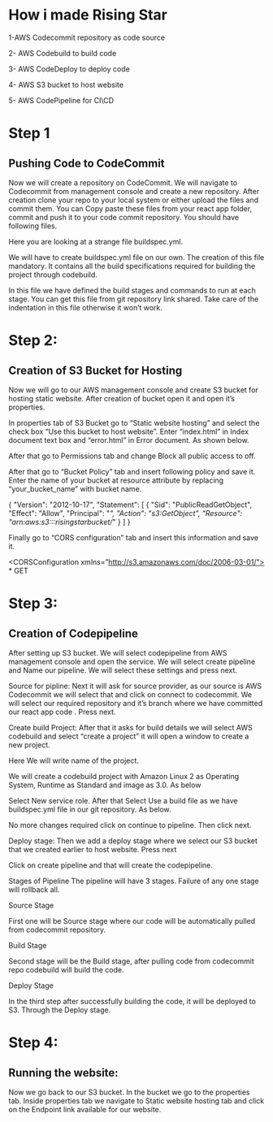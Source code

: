 # How i made Rising Star


1-AWS Codecommit repository as code source

2- AWS Codebuild to build code

3- AWS CodeDeploy to deploy code

4- AWS S3 bucket to host website

5- AWS CodePipeline for CI\CD


# Step 1
## Pushing Code to CodeCommit

Now we will create a repository on CodeCommit. We will navigate to Codecommit from management console and create a new repository. After creation clone your repo to your local system or either upload the files and commit them. You can Copy paste these files from your react app folder, commit and push it to your code commit repository. You should have following files.

Here you are looking at a strange file buildspec.yml.

We will have to create buildspec.yml file on our own. The creation of this file mandatory. It contains all the build specifications required for building the project through codebuild.

In this file we have defined the build stages and commands to run at each stage. You can get this file from git repository link shared. Take care of the indentation in this file otherwise it won’t work.


# Step 2:

## Creation of S3 Bucket for Hosting

Now we will go to our AWS management console and create S3 bucket for hosting static website. After creation of bucket open it and open it’s properties.

In properties tab of S3 Bucket go to “Static website hosting” and select the check box “Use this bucket to host website”. Enter “index.html” in Index document text box and “error.html” in Error document. As shown below.

After that go to Permissions tab and change Block all public access to off.


After that go to “Bucket Policy” tab and insert following policy and save it. Enter the name of your bucket at resource attribute by replacing “your_bucket_name” with bucket name.

  {
    "Version": "2012-10-17",
    "Statement": [
        {
            "Sid": "PublicReadGetObject",
            "Effect": "Allow",
            "Principal": "*",
            "Action": "s3:GetObject",
            "Resource": "arn:aws:s3:::risingstarbucket/*"
        }
    ]
}

Finally go to “CORS configuration” tab and insert this information and save it.

<?xml version=”1.0" encoding=”UTF-8"?>
<CORSConfiguration xmlns=”http://s3.amazonaws.com/doc/2006-03-01/">
<CORSRule>
<AllowedOrigin>*</AllowedOrigin>
<AllowedMethod>GET</AllowedMethod>
</CORSRule>
</CORSConfiguration>


# Step 3:

## Creation of Codepipeline

After setting up S3 bucket. We will select codepipeline from AWS management console and open the service. We will select create pipeline and Name our pipeline. We will select these settings and press next.

Source for pipline: Next it will ask for source provider, as our source is AWS Codecommit we will select that and click on connect to codecommit. We will select our required repository and it’s branch where we have committed our react app code . Press next.

Create build Project: After that it asks for build details we will select AWS codebuild and select “create a project” it will open a window to create a new project.

Here We will write name of the project.

We will create a codebuild project with Amazon Linux 2 as Operating System, Runtime as Standard and image as 3.0. As below

Select New service role. After that Select Use a build file as we have buildspec.yml file in our git repository. As below.

No more changes required click on continue to pipeline. Then click next.

Deploy stage: Then we add a deploy stage where we select our S3 bucket that we created earlier to host website. Press next

Click on create pipeline and that will create the codepipeline.

Stages of Pipeline
The pipeline will have 3 stages. Failure of any one stage will rollback all.

Source Stage

First one will be Source stage where our code will be automatically pulled from codecommit repository.

Build Stage

Second stage will be the Build stage, after pulling code from codecommit repo codebuild will build the code.

Deploy Stage

In the third step after successfully building the code, it will be deployed to S3. Through the Deploy stage.




# Step 4:
## Running the website:

Now we go back to our S3 bucket. In the bucket we go to the properties tab. Inside properties tab we navigate to Static website hosting tab and click on the Endpoint link available for our website.

